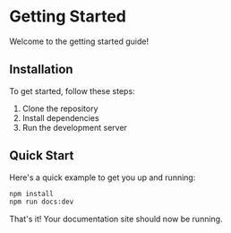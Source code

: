 # Getting Started

Welcome to the getting started guide!

## Installation

To get started, follow these steps:

1. Clone the repository
2. Install dependencies
3. Run the development server

## Quick Start

Here's a quick example to get you up and running:

```bash
npm install
npm run docs:dev
```

That's it! Your documentation site should now be running.
